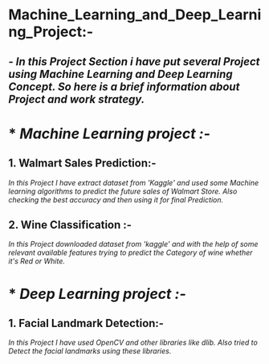 # Machine_Learning_and_Deep_Learning_Project:-
## *- In this Project Section i have put several Project using Machine Learning and Deep Learning Concept. So here is a brief information about Project and work strategy.*


# * *Machine Learning project :-*
## 1. Walmart Sales Prediction:- 
*In this Project I have extract dataset from 'Kaggle' and used some Machine learning algorithms to predict the future sales of Walmart Store. Also checking the best accuracy and then using it for final Prediction.*

## 2. Wine Classification :-
*In this Project downloaded dataset from 'kaggle' and with the help of some relevant available features trying to predict the Category of wine whether it's Red or White.*

# * *Deep Learning project :-*
## 1. Facial Landmark Detection:-
*In this Project I have used OpenCV and other libraries like dlib. Also tried to Detect the facial landmarks using these libraries.*
